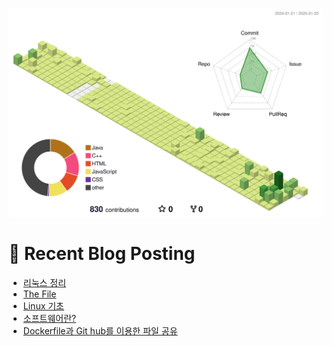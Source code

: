 
![](./profile-3d-contrib/profile-green-animate.svg)



# 🤖 Recent Blog Posting 
<!-- BLOG-POST-LIST:START -->
- [리눅스 정리](https://velog.io/@sengjun0624/%EB%A6%AC%EB%88%85%EC%8A%A4-%EC%A0%95%EB%A6%AC)
- [The File](https://velog.io/@sengjun0624/The-File)
- [Linux 기초](https://velog.io/@sengjun0624/Linux-%EA%B8%B0)
- [소프트웨어란?](https://velog.io/@sengjun0624/%EC%86%8C%ED%94%84%ED%8A%B8%EC%9B%A8%EC%96%B4%EB%9E%80)
- [Dockerfile과 Git hub를 이용한 파일 공유](https://velog.io/@sengjun0624/Dockerfile%EA%B3%BC-Git-hub%EB%A5%BC-%EC%9D%B4%EC%9A%A9%ED%95%9C-%ED%8C%8C%EC%9D%BC-%EA%B3%B5%EC%9C%A0)
<!-- BLOG-POST-LIST:END -->
